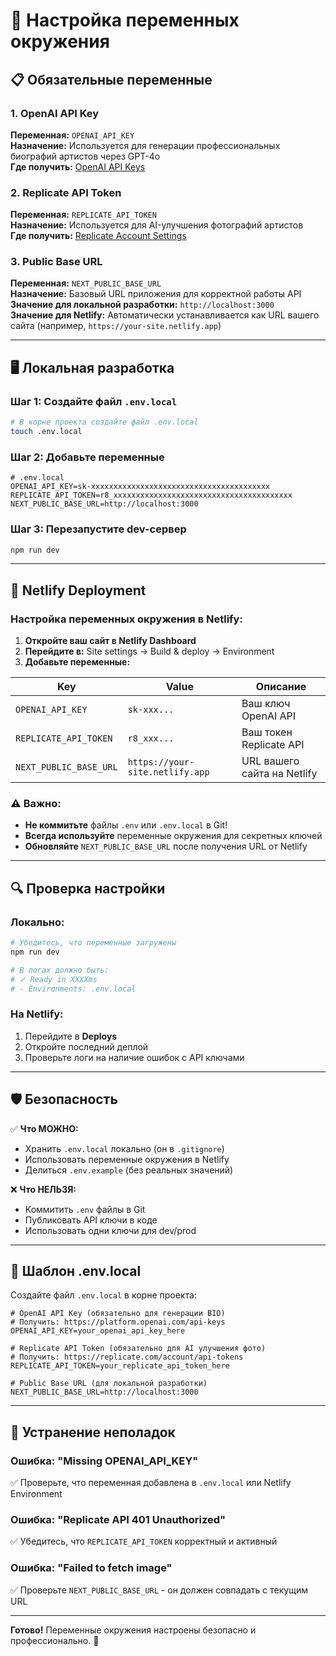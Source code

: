 # 🔐 Настройка переменных окружения

## 📋 Обязательные переменные

### 1. OpenAI API Key
**Переменная:** `OPENAI_API_KEY`  
**Назначение:** Используется для генерации профессиональных биографий артистов через GPT-4o  
**Где получить:** [OpenAI API Keys](https://platform.openai.com/api-keys)

### 2. Replicate API Token
**Переменная:** `REPLICATE_API_TOKEN`  
**Назначение:** Используется для AI-улучшения фотографий артистов  
**Где получить:** [Replicate Account Settings](https://replicate.com/account/api-tokens)

### 3. Public Base URL
**Переменная:** `NEXT_PUBLIC_BASE_URL`  
**Назначение:** Базовый URL приложения для корректной работы API  
**Значение для локальной разработки:** `http://localhost:3000`  
**Значение для Netlify:** Автоматически устанавливается как URL вашего сайта (например, `https://your-site.netlify.app`)

---

## 🖥️ Локальная разработка

### Шаг 1: Создайте файл `.env.local`

```bash
# В корне проекта создайте файл .env.local
touch .env.local
```

### Шаг 2: Добавьте переменные

```env
# .env.local
OPENAI_API_KEY=sk-xxxxxxxxxxxxxxxxxxxxxxxxxxxxxxxxxxxxxxxx
REPLICATE_API_TOKEN=r8_xxxxxxxxxxxxxxxxxxxxxxxxxxxxxxxxxxxxxxxx
NEXT_PUBLIC_BASE_URL=http://localhost:3000
```

### Шаг 3: Перезапустите dev-сервер

```bash
npm run dev
```

---

## 🚀 Netlify Deployment

### Настройка переменных окружения в Netlify:

1. **Откройте ваш сайт в Netlify Dashboard**
2. **Перейдите в:** Site settings → Build & deploy → Environment
3. **Добавьте переменные:**

| Key | Value | Описание |
|-----|-------|----------|
| `OPENAI_API_KEY` | `sk-xxx...` | Ваш ключ OpenAI API |
| `REPLICATE_API_TOKEN` | `r8_xxx...` | Ваш токен Replicate API |
| `NEXT_PUBLIC_BASE_URL` | `https://your-site.netlify.app` | URL вашего сайта на Netlify |

### ⚠️ Важно:

- **Не коммитьте** файлы `.env` или `.env.local` в Git!
- **Всегда используйте** переменные окружения для секретных ключей
- **Обновляйте** `NEXT_PUBLIC_BASE_URL` после получения URL от Netlify

---

## 🔍 Проверка настройки

### Локально:
```bash
# Убедитесь, что переменные загружены
npm run dev

# В логах должно быть:
# ✓ Ready in XXXXms
# - Environments: .env.local
```

### На Netlify:
1. Перейдите в **Deploys**
2. Откройте последний деплой
3. Проверьте логи на наличие ошибок с API ключами

---

## 🛡️ Безопасность

✅ **Что МОЖНО:**
- Хранить `.env.local` локально (он в `.gitignore`)
- Использовать переменные окружения в Netlify
- Делиться `.env.example` (без реальных значений)

❌ **Что НЕЛЬЗЯ:**
- Коммитить `.env` файлы в Git
- Публиковать API ключи в коде
- Использовать одни ключи для dev/prod

---

## 📝 Шаблон .env.local

Создайте файл `.env.local` в корне проекта:

```env
# OpenAI API Key (обязательно для генерации BIO)
# Получить: https://platform.openai.com/api-keys
OPENAI_API_KEY=your_openai_api_key_here

# Replicate API Token (обязательно для AI улучшения фото)
# Получить: https://replicate.com/account/api-tokens
REPLICATE_API_TOKEN=your_replicate_api_token_here

# Public Base URL (для локальной разработки)
NEXT_PUBLIC_BASE_URL=http://localhost:3000
```

---

## 🚨 Устранение неполадок

### Ошибка: "Missing OPENAI_API_KEY"
✅ Проверьте, что переменная добавлена в `.env.local` или Netlify Environment

### Ошибка: "Replicate API 401 Unauthorized"
✅ Убедитесь, что `REPLICATE_API_TOKEN` корректный и активный

### Ошибка: "Failed to fetch image"
✅ Проверьте `NEXT_PUBLIC_BASE_URL` - он должен совпадать с текущим URL

---

**Готово!** Переменные окружения настроены безопасно и профессионально. 🎉

